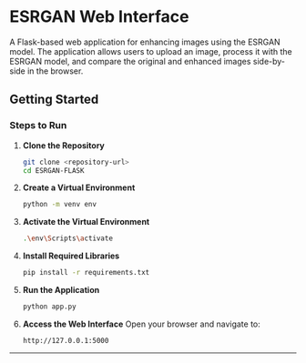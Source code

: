 # ESRGAN Web Interface

A Flask-based web application for enhancing images using the ESRGAN model. The application allows users to upload an image, process it with the ESRGAN model, and compare the original and enhanced images side-by-side in the browser.



## **Getting Started**


### **Steps to Run**

1. **Clone the Repository**
   ```bash
   git clone <repository-url>
   cd ESRGAN-FLASK
   ```

2. **Create a Virtual Environment**
   ```bash
   python -m venv env
   ```

3. **Activate the Virtual Environment**
  
     ```bash
     .\env\Scripts\activate
     ```


4. **Install Required Libraries**
   ```bash
   pip install -r requirements.txt
   ```

5. **Run the Application**
   ```bash
   python app.py
   ```

6. **Access the Web Interface**
   Open your browser and navigate to:
   ```
   http://127.0.0.1:5000
   ```

---
